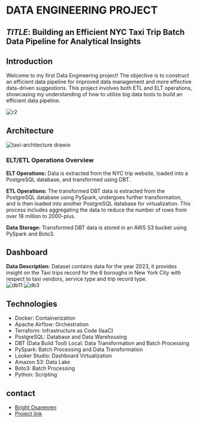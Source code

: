 # DATA ENGINEERING PROJECT

## *TITLE*: Building an Efficient NYC Taxi Trip Batch Data Pipeline for Analytical Insights

## Introduction

Welcome to my first Data Engineering project! The objective is to construct an efficient data pipeline for improved data management and more effective data-driven suggestions. This project involves both ETL and ELT operations, showcasing my understanding of how to utilize big data tools to build an efficient data pipeline. 

![r2](https://github.com/BrightOsas/NYC-Taxi-Trip-Data-Pipeline/assets/98474404/e1aae350-88a4-40dc-af0a-ce8d1c517103)
  
  
## Architecture
 
![taxi-architecture drawio](https://github.com/BrightOsas/NYC-Taxi-Trip-Data-Pipeline/assets/98474404/a5f12866-484b-4959-bbb9-8962f11d41df)


### ELT/ETL Operations Overview  
**ELT Operations:**
Data is extracted from the NYC trip website, loaded into a PostgreSQL database, and transformed using DBT. 

**ETL Operations:**
The transformed DBT data is extracted from the PostgreSQL database using PySpark, undergoes further transformation, and is then loaded into another PostgreSQL database for virtualization. This process includes aggregating the data to reduce the number of rows from over 18 million to 2000-plus.

**Data Storage:**
Transformed DBT data is stored in an AWS S3 bucket using PySpark and Boto3.



## Dashboard
**Data Description:** Dataset contains data for the year 2023, it provides insight on the Taxi trips record for the 6 boroughs in New York City with respect to taxi vendors, service type and trip record type.  
![db11](https://github.com/BrightOsas/NYC-Taxi-Trip-Data-Pipeline/assets/98474404/0e526bbd-88a7-4570-9ea7-6d3981417c50)
![db3](https://github.com/BrightOsas/NYC-Taxi-Trip-Data-Pipeline/assets/98474404/ccbf2b99-045a-4cdb-8c58-8c47daba0823)
  
  
  
## Technologies

* Docker: Containerization  
* Apache Airflow: Orchestration   
* Terraform: Infrastructure as Code (IaaC)  
* PostgreSQL: Database and Data Warehousing  
* DBT (Data Build Tool) Local: Data Transformation and Batch Processing  
* PySpark: Batch Processing and Data Transformation  
* Looker Studio: Dashboard Virtualization 
* Amazon S3: Data Lake  
* Boto3: Batch Processing  
* Python: Scripting  


## contact
* [Bright Osarenren](linkedin.com/in/brightosas)
* [Project link](https://github.com/BrightOsas/NYC-Taxi-Trip-Data-Pipeline)


